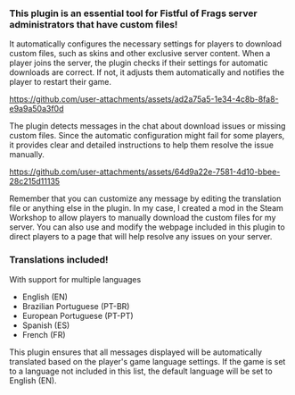 ### This plugin is an essential tool for Fistful of Frags server administrators that have custom files!
It automatically configures the necessary settings for players to download custom files, such as skins and other exclusive server content.
When a player joins the server, the plugin checks if their settings for automatic downloads are correct. If not, it adjusts them automatically and notifies the player to restart their game.

https://github.com/user-attachments/assets/ad2a75a5-1e34-4c8b-8fa8-e9a9a50a3f0d

The plugin detects messages in the chat about download issues or missing custom files.
Since the automatic configuration might fail for some players, it provides clear and detailed instructions to help them resolve the issue manually.

https://github.com/user-attachments/assets/64d9a22e-7581-4d10-bbee-28c215d11135

Remember that you can customize any message by editing the translation file or anything else in the plugin. 
In my case, I created a mod in the Steam Workshop to allow players to manually download the custom files for my server. 
You can also use and modify the webpage included in this plugin to direct players to a page that will help resolve any issues on your server.

### Translations included!
With support for multiple languages
 - English (EN)
 - Brazilian Portuguese (PT-BR)
 - European Portuguese (PT-PT)
 - Spanish (ES)
 - French (FR)

This plugin ensures that all messages displayed will be automatically translated based on the player's game language settings.
If the game is set to a language not included in this list, the default language will be set to English (EN).
